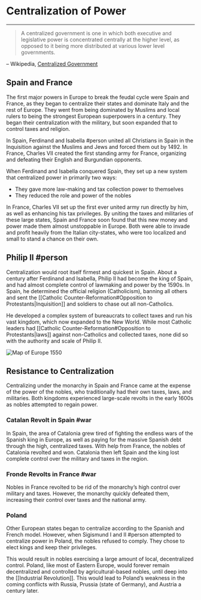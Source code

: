 # Centralization of Power
---

> A centralized government is one in which both executive and legislative power is concentrated centrally at the higher level, as opposed to it being more distributed at various lower level governments.

– Wikipedia, [Centralized Government](https://en.wikipedia.org/wiki/Centralized_government)

## Spain and France
The first major powers in Europe to break the feudal cycle were Spain and France, as they began to centralize their states and dominate Italy and the rest of Europe. They went from being dominated by Muslims and local rulers to being the strongest European superpowers in a century. They began their centralization with the military, but soon expanded that to control taxes and religion.

In Spain, Ferdinand and Isabella #person united all Christians in Spain in the Inquisition against the Muslims and Jews and forced them out by 1492. In France, Charles VII created the first standing army for France, organizing and defeating their English and Burgundian opponents.

When Ferdinand and Isabella conquered Spain, they set up a new system that centralized power in primarily two ways:
- They gave more law-making and tax collection power to themselves
- They reduced the role and power of the nobles

In France, Charles VII set up the first ever united army run directly by him, as well as enhancing his tax privileges. By uniting the taxes and militaries of these large states, Spain and France soon found that this new money and power made them almost unstoppable in Europe. Both were able to invade and profit heavily from the Italian city-states, who were too localized and small to stand a chance on their own.

## Philip II #person
Centralization would root itself firmest and quickest in Spain. About a century after Ferdinand and Isabella, Philip II had become the king of Spain, and had almost complete control of lawmaking and power by the 1590s. In Spain, he determined the official religion (Catholicism), banning all others and sent the [[Catholic Counter-Reformation#Opposition to Protestants|Inquisition]] and soldiers to chase out all non-Catholics.

He developed a complex system of bureaucrats to collect taxes and run his vast kingdom, which now expanded to the New World. While most Catholic leaders had [[Catholic Counter-Reformation#Opposition to Protestants|laws]] against non-Catholics and collected taxes, none did so with the authority and scale of Philip II.

![Map of Europe 1550](https://i.pinimg.com/736x/9c/b5/bb/9cb5bbe02ce055c03408e4f62e28cecf--european-history-teaching-history.jpg)

## Resistance to Centralization
Centralizing under the monarchy in Spain and France came at the expense of the power of the nobles, who traditionally had their own taxes, laws, and militaries. Both kingdoms experienced large-scale revolts in the early 1600s as nobles attempted to regain power.

### Catalan Revolt in Spain #war
In Spain, the area of Catalonia grew tired of fighting the endless wars of the Spanish king in Europe, as well as paying for the massive Spanish debt through the high, centralized taxes. With help from France, the nobles of Catalonia revolted and won. Catalonia then left Spain and the king lost complete control over the military and taxes in the region.

### Fronde Revolts in France #war
Nobles in France revolted to be rid of the monarchy’s high control over military and taxes. However, the monarchy quickly defeated them, increasing their control over taxes and the national army.

### Poland
Other European states began to centralize according to the Spanish and French model. However, when Sigismund I and II #person attempted to centralize power in Poland, the nobles refused to comply. They chose to elect kings and keep their privileges.

This would result in nobles exercising a large amount of local, decentralized control. Poland, like most of Eastern Europe, would forever remain decentralized and controlled by agricultural-based nobles, until deep into the [[Industrial Revolution]]. This would lead to Poland’s weakness in the coming conflicts with Russia, Prussia (state of Germany), and Austria a century later.
